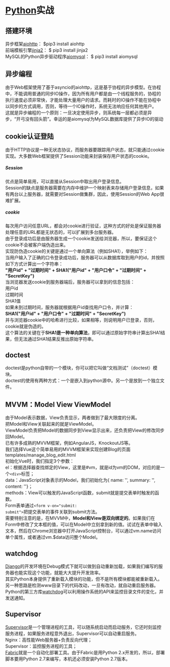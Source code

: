 # [Python](https://docs.python.org/3.6/library/index.html)实战
## 搭建环境
异步框架[aiohttp](https://aiohttp.readthedocs.io/en/stable/web_reference.html#aiohttp.web.post)：
$pip3 install aiohttp  
前端模板引擎[jinja2](http://jinja.pocoo.org/docs/2.10/)：
$ pip3 install jinja2  
MySQL的Python异步驱动程序[aiomysql](https://aiomysql.readthedocs.io/en/latest/connection.html)：
$ pip3 install aiomysql  
## 异步编程
由于Web框架使用了基于asyncio的aiohttp，这是基于协程的异步模型。在协程中，不能调用普通的同步IO操作，因为所有用户都是由一个线程服务的，协程的执行速度必须非常快，才能处理大量用户的请求。而耗时的IO操作不能在协程中以同步的方式调用，否则，等待一个IO操作时，系统无法响应任何其他用户。  
这就是异步编程的一个原则：一旦决定使用异步，则系统每一层都必须是异步，“开弓没有回头箭”。幸运的是aiomysql为MySQL数据库提供了异步IO的驱动  
## cookie认证登陆
由于HTTP协议是一种无状态协议，而服务器要跟踪用户状态，就只能通过cookie实现。大多数Web框架提供了Session功能来封装保存用户状态的cookie。  
##### Session
优点是简单易用，可以直接从Session中取出用户登录信息。  
Session的缺点是服务器需要在内存中维护一个映射表来存储用户登录信息，如果有两台以上服务器，就需要对Session做集群，因此，使用Session的Web App很难扩展。  
##### cookie
每次用户访问任意URL，都会对cookie进行验证，这种方式的好处是保证服务器处理任意的URL都是无状态的，可以扩展到多台服务器。  
由于登录成功后是由服务器生成一个cookie发送给浏览器，所以，要保证这个cookie不会被客户端伪造出来。  
实现防伪造cookie的关键是通过一个单向算法（例如SHA1），举例如下：  
当用户输入了正确的口令登录成功后，服务器可以从数据库取到用户的id，并按照如下方式计算出一个字符串：  
__"用户id" + "过期时间" + SHA1("用户id" + "用户口令" + "过期时间" + "SecretKey")__  
当浏览器发送cookie到服务器端后，服务器可以拿到的信息包括：  
用户id  
过期时间  
SHA1值  
如果未到过期时间，服务器就根据用户id查找用户口令，并计算：  
__SHA1("用户id" + "用户口令" + "过期时间" + "SecretKey")__   
并与浏览器cookie中的哈希进行比较，如果相等，则说明用户已登录，否则，cookie就是伪造的。  
这个算法的关键在于**SHA1是一种单向算法**，即可以通过原始字符串计算出SHA1结果，但无法通过SHA1结果反推出原始字符串。  
## doctest
doctest是python自带的一个模块，你可以把它叫做“文档测试”（doctest）模块。  
doctest的使用有两种方式：一个是嵌入到python源中。另一个是放到一个独立文件。  
## MVVM：Model View ViewModel
由于Model表示数据，View负责显示，两者做到了最大限度的分离。  
把Model和View关联起来的就是ViewModel。  
ViewModel负责把Model的数据同步到View显示出来，还负责把View的修改同步回Model。  
已有许多成熟的MVVM框架，例如AngularJS，KnockoutJS等。  
我们选择Vue这个简单易用的MVVM框架来实现创建Blog的页面templates/manage_blog_edit.html  
初始化Vue时，我们指定3个参数：  
el：根据选择器查找绑定的View，这里是#vm，就是id为vm的DOM，对应的是一个<code>&lt;div&gt;</code>标签；  
data：JavaScript对象表示的Model，我们初始化为{ name: '', summary: '', content: ''}；  
methods：View可以触发的JavaScript函数，submit就是提交表单时触发的函数。  
Form表单通过<code>&lt;form v-on="submit: submit"&gt;</code>把提交表单的事件关联到submit方法。  
需要特别注意的是，在MVVM中，**Model和View是双向绑定的**。如果我们在Form中修改了文本框的值，可以在Model中立刻拿到新的值。试试在表单中输入文本，然后在Chrome浏览器中打开JavaScript控制台，可以通过vm.name访问单个属性，或者通过vm.$data访问整个Model。 
## watchdog
[Django](https://docs.djangoproject.com/zh-hans/2.1/)的开发环境在Debug模式下就可以做到自动重新加载，如果我们编写的服务器也能实现这个功能，就能大大提升开发效率。  
其实Python本身提供了重新载入模块的功能，但不是所有模块都能被重新载入。  
另一种思路是检测www目录下的代码改动，一旦有改动，就自动重启服务器。  
Python的第三方库[watchdog](https://pypi.org/project/watchdog/)可以利用操作系统的API来监控目录文件的变化，并发送通知。
## Supervisor
[Supervisor](http://supervisord.org/introduction.html)是一个管理进程的工具，可以随系统启动而启动服务，它还时刻监控服务进程，如果服务进程意外退出，Supervisor可以自动重启服务。  
Nginx：高性能Web服务器+负责反向代理；  
Supervisor：监控服务进程的工具；  
[Fabric](http://www.fabfile.org/)就是一个自动化部署工具。由于Fabric是用Python 2.x开发的，所以，部署脚本要用Python 2.7来编写，本机还必须安装Python 2.7版本。  

